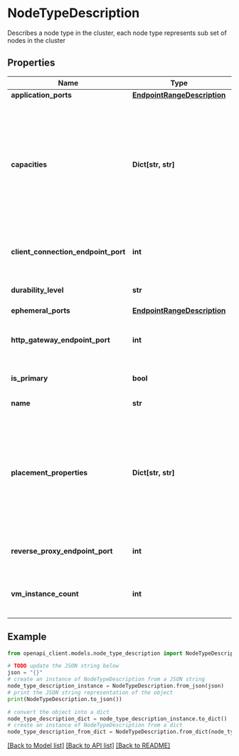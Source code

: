 # NodeTypeDescription

Describes a node type in the cluster, each node type represents sub set of nodes in the cluster

## Properties

Name | Type | Description | Notes
------------ | ------------- | ------------- | -------------
**application_ports** | [**EndpointRangeDescription**](EndpointRangeDescription.md) |  | [optional] 
**capacities** | **Dict[str, str]** | The capacity tags applied to the nodes in the node type, the cluster resource manager uses these tags to understand how much of a resource a node has | [optional] 
**client_connection_endpoint_port** | **int** | The TCP cluster management endpoint port | 
**durability_level** | **str** | Node type durability Level | [optional] 
**ephemeral_ports** | [**EndpointRangeDescription**](EndpointRangeDescription.md) |  | [optional] 
**http_gateway_endpoint_port** | **int** | The HTTP cluster management endpoint port | 
**is_primary** | **bool** | Mark this as the primary node type | 
**name** | **str** | Name of the node type | 
**placement_properties** | **Dict[str, str]** | The placement tags applied to nodes in the node type, which can be used to indicate where certain services (workload) should run | [optional] 
**reverse_proxy_endpoint_port** | **int** | Endpoint used by reverse proxy | [optional] 
**vm_instance_count** | **int** | The number of node instances in the node type | 

## Example

```python
from openapi_client.models.node_type_description import NodeTypeDescription

# TODO update the JSON string below
json = "{}"
# create an instance of NodeTypeDescription from a JSON string
node_type_description_instance = NodeTypeDescription.from_json(json)
# print the JSON string representation of the object
print(NodeTypeDescription.to_json())

# convert the object into a dict
node_type_description_dict = node_type_description_instance.to_dict()
# create an instance of NodeTypeDescription from a dict
node_type_description_from_dict = NodeTypeDescription.from_dict(node_type_description_dict)
```
[[Back to Model list]](../README.md#documentation-for-models) [[Back to API list]](../README.md#documentation-for-api-endpoints) [[Back to README]](../README.md)


